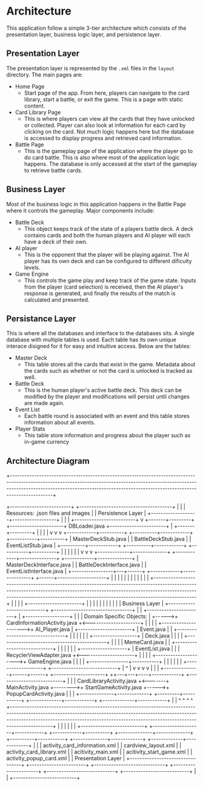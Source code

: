 # Architecture
This application follow a simple 3-tier architecture which consists of the presentation layer, business logic layer, and persistence layer.

## Presentation Layer
The presentation layer is represented by the `.xml` files in the `layout` directory. The main pages are:
- Home Page
    - Start page of the app. From here, players can navigate to the card library, start a battle, or exit the game. This is a page with static content.
- Card Library Page 
    - This is where players can view all the cards that they have unlocked or collected. Player can also look at information for each card by clicking on the card. Not much logic happens here but the database is accessed to display progress and retrieved card information.
- Battle Page
    - This is the gameplay page of the application where the player go to do card battle. This is also where most of the application logic happens. The database is only accessed at the start of the gameplay to retrieve battle cards.

## Business Layer
Most of the business logic in this application happens in the Battle Page where it controls the gameplay. Major components include:
- Battle Deck
    - This object keeps track of the state of a players battle deck. A deck contains cards and both the human players and AI player will each have a deck of their own.
- AI player
    - This is the opponent that the player will be playing against. The AI player has its own deck and can be configured to different dificulty levels.
- Game Engine
    - This controls the game play and keep track of the game state. Inputs from the player (card selection) is received, then the AI player's response is generated, and finally the results of the match is calculated and presented.

## Persistance Layer
This is where all the databases and interface to the databases sits. A single database with multiple tables is used. Each table has its own unique interace disigned for it for easy and intuitive access. Below are the tables:
- Master Deck
    - This table stores all the cards that exist in the game. Metadata about the cards such as whether or not the card is unlocked is tracked as well.
- Battle Deck
    - This is the human player's active battle deck. This deck can be modified by the player and modifications will persist until changes are made again.
- Event List
    - Each battle round is associated with an event and this table stores information about all events.
- Player Stats
    - This table store information and progress about the player such as in-game currency

## Architecture Diagram
+-----------------------------------------------------------------------------------------------------------------------------------------------------------------------------------------------------------------------------------------------------------+

+-------------------------+                                                                                                                            +--------------------------------------+
|                         |                                                                                                                            |   Resources: .json files and images  |
|    Persistence Layer    |                                                                                                                            +-------------------+------------------+
|                         |                                                                                                                                                |
+-------------------------+                                                                                                                                                v
                                                                                                                                                                   +-------+---------+
                                                                                                                                            +----------------------+  DBLoader.java  +-----------------------+
                                                                                                                                            |                      +-------+---------+                       |
                                                                                                                                            |                              |                                 |
                                                                                                                                            v                              v                                 v
                                                                                                                               +------------+----------+        +----------+------------+        +-----------+----------+
                                                                                                                               |  MasterDeckStub.java  |        |  BattleDeckStub.java  |        |  EventListStub.java  |
                                                                                                                               +----------+------------+        +----------+------------+        +-----------+----------+
                                                                                                                                          |                                |                                 |
                                                                                                                                          |                                |                                 |
                                                                                                                                          v                                v                                 v
                                                                                                                            +-------------+--------------+    +------------+---------------+    +------------+--------------+
                                                                                                                            |  MasterDeckInterface.java  |    |  BattleDeckInterface.java  |    |  EventListInterface.java  |
                                                                                                                            +-----------------+---+------+    +------------+---------------+    +------+--------------------+
                                                                                                                                              |   |                        |                           |
                                                                                                                                              |   |                        |                           |
                                                                                                                                              |   |                        |                           |
+-----------------------------------------------------------------------------------------------------------------------------------------------------------------------------------------------------------------------------------------------------------+
                                                                                                                                              |   |                        |                           |
+----------------------+                                                                                                                      |   |                        |                           |
|                      |                                                                                                                      |   |                        |                           |
|    Business Layer    |           +---------------------------+               +--------------------------------+                             |   |                        +-----------------------+   |                           +------------------+
|                      |           |  Domain Specific Objects: |        +----->+  CardInformationActivity.java  +<---------------------+      |   |                                                |   |    +--------------------->+  AI_Player.java  |
+----------------------+           |  Event.java               |        |      +--------------------------------+                      |      |   |                                                |   |    |                      +------------------+
                                   |  Deck.java                |        |                                                              |      |   +--------------------------------------------+   |   |    |
                                   |  MemeCard.java            |        |          +----------------------------+                      |      |                                                |   |   |    |                      +-------------------+
                                   |  EventList.java           |        |          |  RecyclerViewAdapter.java  +<---------------------+      |                                                |   |   |    +--------------------->+  GameEngine.java  |
                                   |                           |        |          +----------------+-----------+                      |      |                                                |   |   |    |                      +-------------------+
                                   +---------------------------+        |                           ^                                  |      v                                                v   v   v    |
                                                                        |                           |                   +--------------+------+------+        +---------------------+         ++---+---+----+------------+      +--------------------------+
                                                                        |                           |                   |  CardLibraryActivity.java  +<-------+  MainActivity.java  +-------->+  StartGameActivity.java  +----->+  PopupCardActivity.java  |
                                                                        |                           |                   +--------------+-------------+        +---------+-----------+         +-------------+------------+      +-------------+------------+
                                                                        |                           |                                  ^                                ^                                   ^                                 ^
+-----------------------------------------------------------------------------------------------------------------------------------------------------------------------------------------------------------------------------------------------------------+
                                                                        |                           |                                  |                                |                                   |                                 |
+--------------------------+                       +--------------------+------------+ +------------+----------+        +--------------+--------------+      +----------+-----------+        +--------------+-------------+     +-------------+-------------+
|                          |                       |  activity_card_information.xml  | |  cardview_layout.xml  |        |  activity_card_library.xml  |      |  acitivity_main.xml  |        |  acitivity_start_game.xml  |     |  activity_popup_card.xml  |
|    Presentation Layer    |                       +---------------------------------+ +-----------------------+        +-----------------------------+      +----------------------+        +----------------------------+     +---------------------------+
|                          |
+--------------------------+



